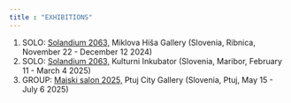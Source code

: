 ```yaml
---
title : "EXHIBITIONS"
---
```


1. SOLO: <a href="https://www.galerija-miklovahisa.si/odprtje-instalacije-solandium-2063/">Solandium 2063,</a> Miklova Hiša Gallery (Slovenia, Ribnica, November 22 - December 12 2024)
2. SOLO: <a href="https://mkc.si/koledar/2025/2/11/razstava-in-interaktivna-delavnica-solandium-2063">Solandium 2063,</a> Kulturni Inkubator (Slovenia, Maribor, February 11 - March 4 2025)
3. GROUP: <a href="https://zdslu.si/majski-salon-2025-mehka-moc/">Majski salon 2025,</a> Ptuj City Gallery (Slovenia, Ptuj, May 15 - July 6 2025)
